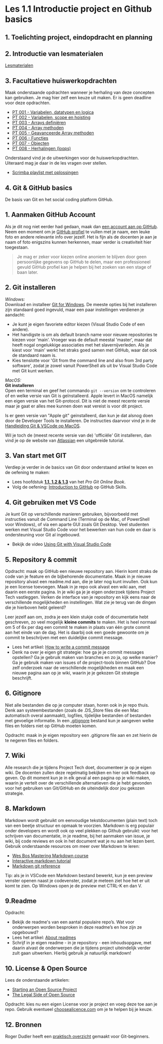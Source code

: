 # Les 1.1 Introductie project en Github basics
## 1. Toelichting project, eindopdracht en planning
## 2. Introductie van lesmaterialen 
[Lesmaterialen](/lesmaterialen.md)

## 3. Facultatieve huiswerkopdrachten
Maak onderstaande opdrachten wanneer je herhaling van deze concepten kan gebruiken. Je mag hier zelf een keuze uit maken. Er is geen deadline voor deze opdrachten. 
- [PT 001 - Variabelen, datatypen en logica](https://scrimba.com/scrim/co965427c94fe66f3b4fedb37)
- [PT 002 - Variabelen, scope en hoisting](https://scrimba.com/scrim/c6rnM3cp)
- [PT 003 - Arrays definiëren](https://scrimba.com/scrim/co7ff4cdebcd149396dc9cf73) 
- [PT 004 - Array methoden](https://scrimba.com/scrim/cofb64e2990eb6578f16d922a)
- [PT 005 - Geavanceerde Array methoden](https://scrimba.com/scrim/co3804c55a622720647c1b62a)
- [PT 006 - Functies](https://scrimba.com/scrim/co2be4b47843a41d9ecf98332)
- [PT 007 - Objecten](https://scrimba.com/scrim/co3c54779a3d30a1dbe92c4b6)
- [PT 008 - Herhalingen (loops)](https://scrimba.com/scrim/cwmgz7Cm)

Onderstaand vind je de uitwerkingen voor de huiswerkopdrachten. Uiteraard mag je daar in de les vragen over stellen. 
- [Scrimba playlist met oplossingen](https://scrimba.com/playlist/prvKnPefp)


## 4. Git & GitHub basics

De basis van Git en het social coding platform GitHub.

## 1. Aanmaken GitHub Account

Als je dit nog niet eerder had gedaan, maak dan [een account aan op GitHub](https://help.github.com/articles/signing-up-for-a-new-github-account/). Neem een moment om je [GitHub profiel](https://github.com/settings/profile) te vullen met je naam, een leuke foto en andere relevante info over jezelf. Het is fijn als de docenten je aan je naam of foto enigszins kunnen herkennen, maar verder is creativiteit hier toegestaan.

> Je mag er zeker voor kiezen online anoniem te blijven door geen persoonlijke gegevens op GitHub te delen, maar een professioneel gevuld GitHub profiel kan je helpen bij het zoeken van een stage of baan later.

## 2. Git installeren

_Windows:_  
Download en installeer [Git for Windows](https://gitforwindows.org/). De meeste opties bij het installeren zijn standaard goed ingevuld, maar een paar instellingen verdienen je aandacht:

- Je kunt je eigen favoriete editor kiezen (Visual Studio Code of een andere).
- Het handigste is om als default branch name voor nieuwe repositories te kiezen voor 'main'. Vroeger was de default meestal 'master', maar dat heeft nogal ongelukkige associaties met het slavernijverleden. Als je kiest voor 'main' werkt het straks goed samen met GitHub, waar dat ook de standaard naam is.
- Kies tenslotte voor 'Git from the command line and also from 3rd party software', zodat je zowel vanuit PowerShell als uit bv Visual Studio Code met Git kunt werken.

_MacOS:_  
**Git installeren**\
Open een terminal en geef het commando `git --version` om te controleren of en welke versie van Git is geïnstalleerd. Apple levert in MacOS namelijk een eigen versie van het Git-protocol. Dit is niet de meest recente versie maar je gaat er alles mee kunnen doen wat vereist is voor dit project.

Is er geen versie van "Apple git" geinstalleerd, dan kun je dat alsnog doen door de Developer Tools te installeren. De instructies daarvoor vind je in de [Handleiding Git & VSCode op MacOS](https://bnieskens.notion.site/Apple-Git-VS-code-ac5ff7c895df4a2dbe29eb3600f8fb7c?pvs=4).

Wil je toch de (meest recente versie van de) 'officiële' Git installeren, dan vind je op de website van [Atlassian](https://www.atlassian.com/git/tutorials/install-git) een uitgebreide tutorial.

## 3. Van start met GIT

Verdiep je verder in de basics van Git door onderstaand artikel te lezen en de oefening te maken:

- Lees hoofdstuk [**1.1, 1.2 & 1.3**](https://git-scm.com/book/en/v2/Getting-Started-About-Version-Control) van het _Pro Git Online Book_.
- Volg de oefening: [Introduction to GitHub](https://github.com/skills/introduction-to-github) op GitHub Skills.

## 4. Git gebruiken met VS Code

Je kunt Git op verschillende manieren gebruiken, bijvoorbeeld met instructies vanuit de Command Line (Terminal op de Mac, of PowerShell voor Windows), of via een aparte GUI zoals Git Desktop. Veel studenten werken met Visual Studio Code voor het bewerken van hun code en daar is ondersteuning voor Git al ingebouwd.

- Bekijk de video [Using Git with Visual Studio Code](https://www.youtube.com/watch?v=i_23KUAEtUM)

## 5. Repository & commit

Opdracht: maak op GitHub een nieuwe repository aan. Hierin komt straks de code van je feature en de bijbehorende documentatie. Maak in je nieuwe repository alvast een readme.md aan, die je later nog kunt invullen. Ook kun je een license toevoegen. Maak in je repo ook alvast een wiki aan, met daarin een eerste pagina. In je wiki ga je je eigen onderzoek tijdens Project Tech vastleggen. Verken de interface van je repository en kijk eens naar de verschillende mogelijkheden en instellingen. Wat zie je terug van de dingen die je hierboven hebt geleerd?

Leer jezelf aan om, zodra je een klein stukje code of documentatie hebt geschreven, zo veel mogelijk **kleine commits** te maken. Het is heel normaal om 5 of 6x per dag een commit te maken in plaats van één grote commit aan het einde van de dag. Het is daarbij ook een goede gewoonte om je commit te beschrijven met een duidelijke commit message.

- Lees het artikel: [How to write a commit message](https://cbea.ms/git-commit/)
- Denk na over je eigen git strategie: hoe ga je je commit messages opstellen? Ga je gebruik maken van branches en zo ja, op welke manier? Ga je gebruik maken van issues of de project-tools binnen GitHub? Doe zelf onderzoek naar de verschillende mogelijkheden en maak een nieuwe pagina aan op je wiki, waarin je je gekozen Git strategie beschrijft.

## 6. Gitignore

Niet alle bestanden die op je computer staan, horen ook in je repo thuis. Denk aan systeembestanden (zoals de .DS_Store files die een Mac automatisch overal aanmaakt), logfiles, tijdelijke bestanden of bestanden met gevoelige informatie. In een [.gitignore](https://docs.github.com/en/get-started/getting-started-with-git/ignoring-files) bestand kun je aangeven welke files en folders niet op GitHub moeten komen.

Opdracht: maak in je eigen repository een .gitignore file aan en zet hierin de te negeren files en folders.

## 7. Wiki

Alle research die je tijdens Project Tech doet, documenteer je op je eigen wiki. De docenten zullen deze regelmatig bekijken en hier ook feedback op geven. Op dit moment kun je in elk geval al een pagina op je wiki maken, waarin je vertelt over de verschillende alternatieven die je hebt gevonden voor het gebruiken van Git/GitHub en de uiteindelijk door jou gekozen strategie.

## 8. Markdown

Markdown wordt gebruikt om eenvoudige tekstdocumenten (plain text) toch van een beetje structuur en opmaak te voorzien. Markdown is erg populair onder developers en wordt ook op veel plekken op Github gebruikt: voor het schrijven van documentatie, in je readme, bij het aanmaken van issue, je wiki, bij code reviews en ook in het document wat je nu aan het lezen bent. Gebruik onderstaande resources om meer over Markdown te leren:

- [Wes Bos Mastering Markdown course](https://www.youtube.com/watch?v=Je5w18nn-e8&list=PLu8EoSxDXHP7v7K5nZSMo9XWidbJ_Bns3)
- [Interactive markdown tutorial](https://www.markdowntutorial.com/)
- [Markdown git reference](https://docs.github.com/en/get-started/writing-on-github/getting-started-with-writing-and-formatting-on-github/basic-writing-and-formatting-syntax)

Tip: als je in VSCode een Markdown bestand bewerkt, kun je een preview venster openen naast je codevenster, zodat je meteen ziet hoe het er uit komt te zien. Op Windows open je de preview met CTRL-K en dan V.

## 9.Readme

Opdracht:

- Bekijk de readme's van een aantal populaire repo’s. Wat voor onderwerpen worden besproken in deze readme’s en hoe zijn ze opgebouwd?
- Lees het artikel: [About readmes](https://docs.github.com/en/repositories/managing-your-repositorys-settings-and-features/customizing-your-repository/about-readmes)
- Schrijf in je eigen readme - in je repository - een inhoudsopgave, met daarin alvast de onderwerpen die je tijdens project uiteindelijk verder zult gaan uitwerken. Hierbij gebruik je natuurlijk markdown!

## 10. License & Open Source

Lees de onderstaande artikelen:

- [Starting an Open Source Project](https://opensource.guide/starting-a-project/)
- [The Legal Side of Open Source](https://opensource.guide/legal/)

Opdracht: kies nu een eigen License voor je project en voeg deze toe aan je repo. Gebruik eventueel [choosealicence.com](https://choosealicense.com/) om je te helpen bij je keuze.

## 12. Bronnen
Roger Dudler heeft een [praktisch overzicht](https://rogerdudler.github.io/git-guide/) gemaakt voor Git-beginners. 
